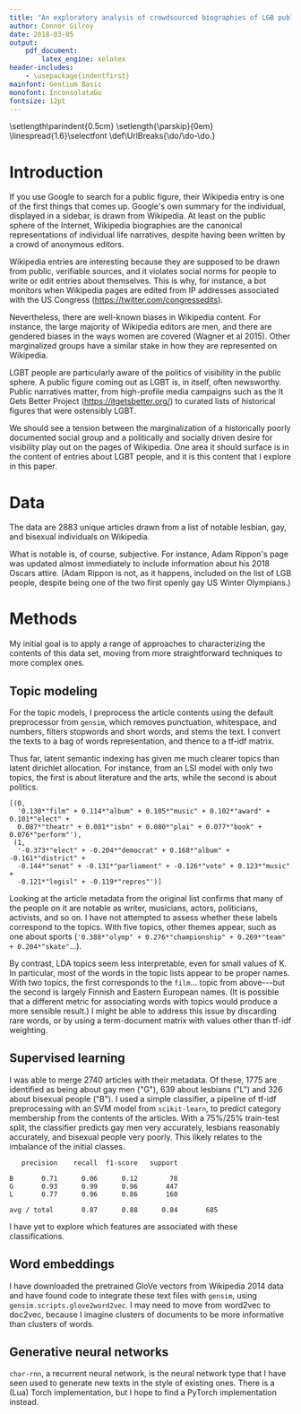 ```yaml
---
title: "An exploratory analysis of crowdsourced biographies of LGB public figures"
author: Connor Gilroy
date: 2018-03-05
output:
    pdf_document:
        latex_engine: xelatex
header-includes:
    - \usepackage{indentfirst}
mainfont: Gentium Basic
monofont: InconsolataGo
fontsize: 12pt
---
```


\setlength\parindent{0.5cm}
\setlength{\parskip}{0em}
\linespread{1.6}\selectfont
\def\UrlBreaks{\do\/\do-\do\.}

# Introduction

If you use Google to search for a public figure, their Wikipedia entry is one of the first things that comes up. Google's own summary for the individual, displayed in a sidebar, is drawn from Wikipedia. At least on the public sphere of the Internet, Wikipedia biographies are the canonical representations of individual life narratives, despite having been written by a crowd of anonymous editors.

Wikipedia entries are interesting because they are supposed to be drawn from public, verifiable sources, and it violates social norms for people to write or edit entries about themselves. This is why, for instance, a bot monitors when Wikipedia pages are edited from IP addresses associated with the US Congress (https://twitter.com/congressedits).

Nevertheless, there are well-known biases in Wikipedia content. For instance, the large majority of Wikipedia editors are men, and there are gendered biases in the ways women are covered (Wagner et al 2015). Other marginalized groups have a similar stake in how they are represented on Wikipedia.

LGBT people are particularly aware of the politics of visibility in the public sphere. A public figure coming out as LGBT is, in itself, often newsworthy. Public narratives matter, from high-profile media campaigns such as the It Gets Better Project (https://itgetsbetter.org/) to curated lists of historical figures that were ostensibly LGBT.

We should see a tension between the marginalization of a historically poorly documented social group and
a politically and socially driven desire for visibility play out on the pages of Wikipedia. One area it should surface is in the content of entries about LGBT people, and it is this content that I explore in this paper.

# Data

The data are 2883 unique articles drawn from a list of notable lesbian, gay, and bisexual individuals on Wikipedia.

What is notable is, of course, subjective. For instance, Adam Rippon's page was updated almost immediately to include information about his 2018 Oscars attire. (Adam Rippon is not, as it happens, included on the list of LGB people, despite being one of the two first openly gay US Winter Olympians.)

# Methods

My initial goal is to apply a range of approaches to characterizing the contents of this data set, moving from more straightforward techniques to more complex ones.

## Topic modeling

For the topic models, I preprocess the article contents using the default preprocessor from `gensim`, which removes punctuation, whitespace, and numbers, filters stopwords and short words, and stems the text. I convert the texts to a bag of words representation, and thence to a tf-idf matrix.

Thus far, latent semantic indexing has given me much clearer topics than latent dirichlet allocation. For instance, from an LSI model with only two topics, the first is about literature and the arts, while the second is about politics.

```
[(0,
  '0.130*"film" + 0.114*"album" + 0.105*"music" + 0.102*"award" + 0.101*"elect" +
  0.087*"theatr" + 0.081*"isbn" + 0.080*"plai" + 0.077*"book" + 0.076*"perform"'),
 (1,
  '-0.373*"elect" + -0.204*"democrat" + 0.168*"album" + -0.161*"district" +
  -0.144*"senat" + -0.131*"parliament" + -0.126*"vote" + 0.123*"music" +
  -0.121*"legisl" + -0.119*"repres"')]
```

Looking at the article metadata from the original list confirms that many of the people on it are notable as writer, musicians, actors, politicians, activists, and so on. I have not attempted to assess whether these labels correspond to the topics. With five topics, other themes appear, such as one about sports (`'0.388*"olymp" + 0.276*"championship" + 0.269*"team" + 0.204*"skate"`...).

By contrast, LDA topics seem less interpretable, even for small values of K. In particular, most of the words in the topic lists appear to be proper names. With two topics, the first corresponds to the `film`... topic from above---but the second is largely Finnish and Eastern European names. (It is possible that a different metric for associating words with topics would produce a more sensible result.) I might be able to address this issue by discarding rare words, or by using a term-document matrix with values other than tf-idf weighting.

## Supervised learning

I was able to merge 2740 articles with their metadata. Of these, 1775 are identified as being about gay men ("G"), 639 about lesbians ("L") and 326 about bisexual people ("B"). I used a simple classifier, a pipeline of tf-idf preprocessing with an SVM model from `scikit-learn`, to predict category membership from the contents of the articles. With a 75%/25% train-test split, the classifier predicts gay men very accurately, lesbians reasonably accurately, and bisexual people very poorly. This likely relates to the imbalance of the initial classes.

```
   precision    recall  f1-score   support

B       0.71      0.06      0.12        78
G       0.93      0.99      0.96       447
L       0.77      0.96      0.86       160

avg / total       0.87      0.88      0.84       685
```

I have yet to explore which features are associated with these classifications.

## Word embeddings

I have downloaded the pretrained GloVe vectors from Wikipedia 2014 data and have found code to integrate these text files with `gensim`, using `gensim.scripts.glove2word2vec`. I may need to move from word2vec to doc2vec, because I imagine clusters of documents to be more informative than clusters of words.

## Generative neural networks

`char-rnn`, a recurrent neural network, is the neural network type that I have seen used to generate new texts in the style of existing ones. There is a (Lua) Torch implementation, but I hope to find a PyTorch implementation instead.
